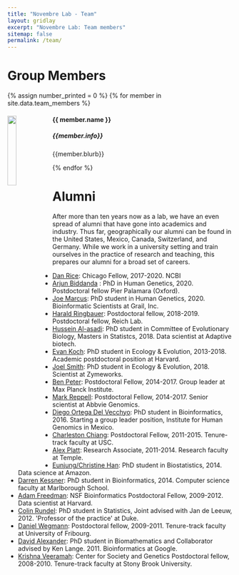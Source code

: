 ```yaml
---
title: "Novembre Lab - Team"
layout: gridlay
excerpt: "Novembre Lab: Team members"
sitemap: false
permalink: /team/
---
```


# Group Members

{% assign number_printed = 0 %}
{% for member in site.data.team_members %}

<div class="row">

<div class="col-sm-11 clearfix">
  <img src="{{ site.url }}{{ site.baseurl }}/images/teampic/{{ member.photo }}" class="img-responsive" width="20%" style="float: left" />
  <h4>{{ member.name }}</h4>
  <h5><i>{{member.info}}</i></h5>
  <p>{{member.blurb}}</p>
</div>


</div>

{% endfor %}


# Alumni
 After more than ten years now as a lab, we have an even spread of alumni that have gone into academics and industry. Thus far, geographically our alumni can be found in the United States, Mexico, Canada, Switzerland, and Germany.  While we work in a university setting and train ourselves in the practice of research and teaching, this prepares our alumni for a broad set of careers. 
 - [Dan Rice](https://dp-rice.github.io/): Chicago Fellow, 2017-2020.  NCBI
 - [Arjun Biddanda](https://aabiddanda.github.io/) : PhD in Human Genetics, 2020.  Postdoctoral fellow Pier Palamara (Oxford).
- [Joe Marcus](https://www.linkedin.com/in/joseph-marcus-661bb3ab/): PhD student in Human Genetics, 2020.  Bioinformatic Scientists at Grail, Inc.
- [Harald Ringbauer](https://reich.hms.harvard.edu/people/harald-ringbauer): Postdoctoral fellow, 2018-2019.  Postdoctoral fellow, Reich Lab.
- [Hussein Al-asadi](https://www.linkedin.com/in/hussein-al-asadi-82b5b71b): PhD student in Committee of Evolutionary Biology, Masters in Statistcs, 2018.  Data scientist at Adaptive biotech.  
- [Evan Koch](https://emkoch.github.io): PhD student in Ecology & Evolution, 2013-2018.  Academic postdoctoral position at Harvard.
- [Joel Smith](https://www.linkedin.com/in/joel-smith-36a32a149): PhD student in Ecology & Evolution, 2018.  Scientist at Zymeworks.
- [Ben Peter](http://www.eva.mpg.de/genetics/staff/benjamin-peter/index.html): Postdoctoral Fellow, 2014-2017.  Group leader at Max Planck Institute.
- [Mark Reppell](https://www.linkedin.com/in/mark-reppell-9870a981): Postdoctoral Fellow, 2014-2017.  Senior scientist at Abbvie Genomics.
- [Diego Ortega Del Vecchyo](http://diegoortega.bol.ucla.edu/): PhD student in Bioinformatics, 2016.  Starting a group leader position, Institute for Human Genomics in Mexico.  
- [Charleston Chiang](https://chianglab.usc.edu): Postdoctoral Fellow, 2011-2015. Tenure-track faculty at USC.  
- [Alex Platt](http://www.alexanderplatt.org): Research Associate, 2011-2014.  Research faculty at Temple.
- [Eunjung/Christine Han](https://www.linkedin.com/pub/eunjung-christine-han/85/5a8/510): PhD student in Biostatistics, 2014.  Data science at Amazon.
- [Darren Kessner](https://www.linkedin.com/in/darrenkessner): PhD student in Bioinformatics, 2014.  Computer science faculty at Marlborough School.
- [Adam Freedman](https://www.linkedin.com/pub/adam-freedman/17/811/b92): NSF Bioinformatics Postdoctoral Fellow, 2009-2012.  Data scientist at Harvard.
- [Colin Rundel](https://stat.duke.edu/~cr173/): PhD student in Statistics, Joint advised with Jan de Leeuw, 2012. 'Professor of the practice' at Duke.
- [Daniel Wegmann](http://www.unifr.ch/biochem/index.php?id=789): Postdoctoral fellow, 2009-2011. Tenure-track faculty at University of Fribourg.
- [David Alexander](http://dalexander.github.io/): PhD student in Biomathematics and Collaborator advised by Ken Lange.  2011.  Bioinformatics at Google.
- [Krishna Veeramah](http://life.bio.sunysb.edu/ee/veeramahlab/): Center for Society and Genetics Postdoctoral fellow, 2008-2010.  Tenure-track faculty at Stony Brook University.  
